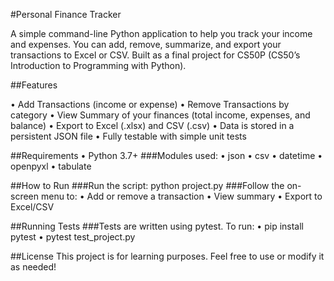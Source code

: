 ﻿#Personal Finance Tracker

A simple command-line Python application to help you track your income and expenses. You can add, remove, summarize, and export your transactions to Excel or CSV. Built as a final project for CS50P (CS50’s Introduction to Programming with Python).

##Features

• Add Transactions (income or expense)
• Remove Transactions by category
• View Summary of your finances (total income, expenses, and balance)
• Export to Excel (.xlsx) and CSV (.csv)
• Data is stored in a persistent JSON file
• Fully testable with simple unit tests

##Requirements
• Python 3.7+
###Modules used:
• json
• csv
• datetime
• openpyxl
• tabulate

##How to Run
###Run the script:
python project.py
###Follow the on-screen menu to:
• Add or remove a transaction
• View summary
• Export to Excel/CSV

##Running Tests
###Tests are written using pytest. To run:
• pip install pytest
• pytest test_project.py

##License
This project is for learning purposes. Feel free to use or modify it as needed!

